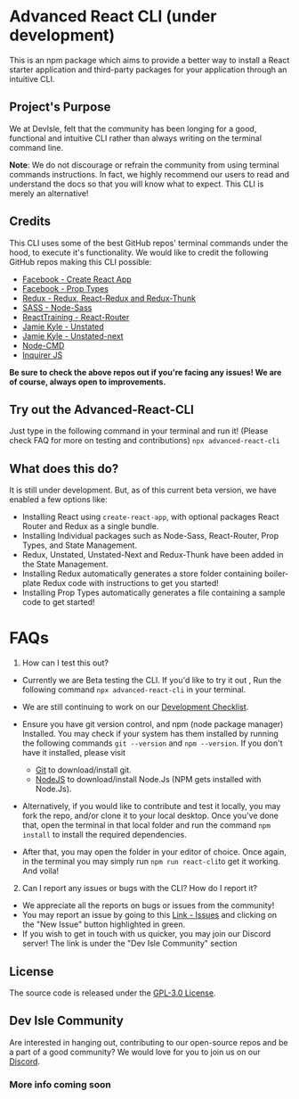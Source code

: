 # Advanced React CLI (under development)

This is an npm package which aims to provide a better way to install a React starter application and third-party packages for your application through an intuitive CLI.

## Project's Purpose

We at DevIsle, felt that the community has been longing for a good, functional and intuitive CLI rather than always writing on the terminal command line.

**Note**: We do not discourage or refrain the community from using terminal commands instructions. In fact, we highly recommend our users to read and understand the docs so that you will know what to expect. This CLI is merely an alternative!

## Credits

This CLI uses some of the best GitHub repos' terminal commands under the hood, to execute it's functionality. We would like to credit the following GitHub repos making this CLI possible:

- [Facebook - Create React App](https://github.com/facebook/create-react-app)
- [Facebook - Prop Types](https://github.com/facebook/prop-types)
- [Redux - Redux, React-Redux and Redux-Thunk](https://github.com/reduxjs)
- [SASS - Node-Sass](https://github.com/sass/node-sass)
- [ReactTraining - React-Router](https://github.com/ReactTraining/react-router)
- [Jamie Kyle - Unstated](https://github.com/jamiebuilds/unstated)
- [Jamie Kyle - Unstated-next](https://github.com/jamiebuilds/unstated-next)
- [Node-CMD](https://github.com/RIAEvangelist/node-cmd)
- [Inquirer JS](https://github.com/SBoudrias/Inquirer.js/)

**Be sure to check the above repos out if you're facing any issues! We are of course, always open to improvements.**

## Try out the Advanced-React-CLI

Just type in the following command in your terminal and run it! (Please check FAQ for more on testing and contributions)
`npx advanced-react-cli`

## What does this do?

It is still under development. But, as of this current beta version, we have enabled a few options like:

- Installing React using `create-react-app`, with optional packages React Router and Redux as a single bundle.
- Installing Individual packages such as Node-Sass, React-Router, Prop Types, and State Management.
- Redux, Unstated, Unstated-Next and Redux-Thunk have been added in the State Management.
- Installing Redux automatically generates a store folder containing boiler-plate Redux code with instructions to get you started!
- Installing Prop Types automatically generates a file containing a sample code to get started!

# FAQs

1.  How can I test this out?

- Currently we are Beta testing the CLI. If you'd like to try it out , Run the following command `npx advanced-react-cli` in your terminal.
- We are still continuing to work on our [Development Checklist](https://github.com/devisle/advanced-react-cli/blob/master/docs/Checklist.md).

- Ensure you have git version control, and npm (node package manager) Installed. You may check if your system has them installed by running the following commands `git --version` and `npm --version`. If you don't have it installed, please visit

  - [Git](https://git-scm.com/downloads) to download/install git.
  - [NodeJS](https://nodejs.org/en/download/) to download/install Node.Js (NPM gets installed with Node.Js).

- Alternatively, if you would like to contribute and test it locally, you may fork the repo, and/or clone it to your local desktop. Once you've done that, open the terminal in that local folder and run the command `npm install` to install the required dependencies.
- After that, you may open the folder in your editor of choice. Once again, in the terminal you may simply run `npm run react-cli`to get it working. And voila!

2.  Can I report any issues or bugs with the CLI? How do I report it?

- We appreciate all the reports on bugs or issues from the community!
- You may report an issue by going to this [Link - Issues](https://github.com/devisle/advanced-react-cli/issues) and clicking on the "New Issue" button highlighted in green.
- If you wish to get in touch with us quicker, you may join our Discord server! The link is under the "Dev Isle Community" section

## License

The source code is released under the [GPL-3.0 License](https://github.com/devisle/advanced-react-cli/blob/master/LICENSE).

## Dev Isle Community

Are interested in hanging out, contributing to our open-source repos and be a part of a good community? We would love for you to join us on our [Discord](http://discord.gg/MSTQKRE).

### More info coming soon
